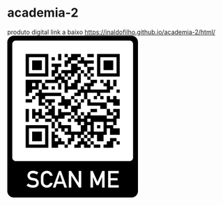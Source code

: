 # academia-2
 produto digital
 link a baixo
https://inaldofilho.github.io/academia-2/html/
 <img src="html\imagens\frame.png" alt="corpo sautavel">
